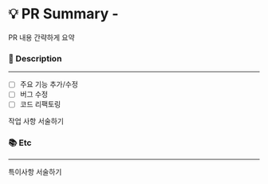# 💡 PR Summary - <!--{ 작업 내용 }-->
PR 내용 간략하게 요약

### 📝 Description
---
- [ ] 주요 기능 추가/수정
- [ ] 버그 수정
- [ ] 코드 리팩토링

작업 사항 서술하기

### 📚 Etc
---
특이사항 서술하기